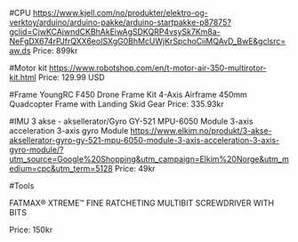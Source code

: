 #CPU
https://www.kjell.com/no/produkter/elektro-og-verktoy/arduino/arduino-pakke/arduino-startpakke-p87875?gclid=CjwKCAjwndCKBhAkEiwAgSDKQRP4vsySk7Km8a-NeFgDX674rPJfrQXX6eoISXgG0BhMcUWjKrSpchoCiiMQAvD_BwE&gclsrc=aw.ds
Price: 899kr


#Motor kit
https://www.robotshop.com/en/t-motor-air-350-multirotor-kit.html
Price: 129.99 USD 

#Frame 
YoungRC F450 Drone Frame Kit 4-Axis Airframe 450mm Quadcopter Frame with Landing Skid Gear
Price: 335.93kr

#IMU 
3 akse - aksellerator/Gyro GY-521 MPU-6050 Module 3-axis acceleration 3-axis gyro Module
https://www.elkim.no/produkt/3-akse-aksellerator-gyro-gy-521-mpu-6050-module-3-axis-acceleration-3-axis-gyro-module/?utm_source=Google%20Shopping&utm_campaign=Elkim%20Norge&utm_medium=cpc&utm_term=5128
Price: 49kr


#Tools

FATMAX® XTREME™ FINE RATCHETING MULTIBIT SCREWDRIVER WITH BITS

Price: 150kr
